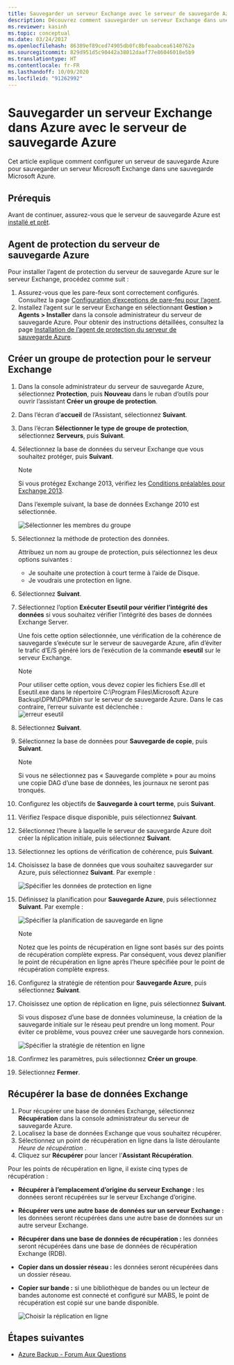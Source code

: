 ```yaml
---
title: Sauvegarder un serveur Exchange avec le serveur de sauvegarde Azure
description: Découvrez comment sauvegarder un serveur Exchange dans une sauvegarde Microsoft Azure avec le serveur de sauvegarde Azure.
ms.reviewer: kasinh
ms.topic: conceptual
ms.date: 03/24/2017
ms.openlocfilehash: 86389ef89ced74905db0fc8bfeaabcea6140762a
ms.sourcegitcommit: 829d951d5c90442a38012daaf77e86046018e5b9
ms.translationtype: HT
ms.contentlocale: fr-FR
ms.lasthandoff: 10/09/2020
ms.locfileid: "91262992"
---
```

# <a name="back-up-an-exchange-server-to-azure-with-azure-backup-server"></a>Sauvegarder un serveur Exchange dans Azure avec le serveur de sauvegarde Azure

Cet article explique comment configurer un serveur de sauvegarde Azure pour sauvegarder un serveur Microsoft Exchange dans une sauvegarde Microsoft Azure.  

## <a name="prerequisites"></a>Prérequis

Avant de continuer, assurez-vous que le serveur de sauvegarde Azure est [installé et prêt](backup-azure-microsoft-azure-backup.md).

## <a name="mabs-protection-agent"></a>Agent de protection du serveur de sauvegarde Azure

Pour installer l’agent de protection du serveur de sauvegarde Azure sur le serveur Exchange, procédez comme suit :

1. Assurez-vous que les pare-feux sont correctement configurés. Consultez la page [Configuration d’exceptions de pare-feu pour l’agent](/system-center/dpm/configure-firewall-settings-for-dpm).
2. Installez l’agent sur le serveur Exchange en sélectionnant **Gestion > Agents > Installer** dans la console administrateur du serveur de sauvegarde Azure. Pour obtenir des instructions détaillées, consultez la page [Installation de l’agent de protection du serveur de sauvegarde Azure](/system-center/dpm/deploy-dpm-protection-agent).

## <a name="create-a-protection-group-for-the-exchange-server"></a>Créer un groupe de protection pour le serveur Exchange

1. Dans la console administrateur du serveur de sauvegarde Azure, sélectionnez **Protection**, puis **Nouveau** dans le ruban d’outils pour ouvrir l’assistant **Créer un groupe de protection**.
2. Dans l’écran d’**accueil** de l’Assistant, sélectionnez **Suivant**.
3. Dans l’écran **Sélectionner le type de groupe de protection**, sélectionnez **Serveurs**, puis **Suivant**.
4. Sélectionnez la base de données du serveur Exchange que vous souhaitez protéger, puis **Suivant**.

   > [!NOTE]
   > Si vous protégez Exchange 2013, vérifiez les [Conditions préalables pour Exchange 2013](/system-center/dpm/back-up-exchange).
   >
   >

    Dans l’exemple suivant, la base de données Exchange 2010 est sélectionnée.

    ![Sélectionner les membres du groupe](./media/backup-azure-backup-exchange-server/select-group-members.png)
5. Sélectionnez la méthode de protection des données.

    Attribuez un nom au groupe de protection, puis sélectionnez les deux options suivantes :

   * Je souhaite une protection à court terme à l’aide de Disque.
   * Je voudrais une protection en ligne.
6. Sélectionnez **Suivant**.
7. Sélectionnez l’option **Exécuter Eseutil pour vérifier l’intégrité des données** si vous souhaitez vérifier l’intégrité des bases de données Exchange Server.

    Une fois cette option sélectionnée, une vérification de la cohérence de sauvegarde s’exécute sur le serveur de sauvegarde Azure, afin d’éviter le trafic d’E/S généré lors de l’exécution de la commande **eseutil** sur le serveur Exchange.

   > [!NOTE]
   > Pour utiliser cette option, vous devez copier les fichiers Ese.dll et Eseutil.exe dans le répertoire C:\Program Files\Microsoft Azure Backup\DPM\DPM\bin sur le serveur de sauvegarde Azure. Dans le cas contraire, l’erreur suivante est déclenchée :  
   > ![erreur eseutil](./media/backup-azure-backup-exchange-server/eseutil-error.png)
   >
   >
8. Sélectionnez **Suivant**.
9. Sélectionnez la base de données pour **Sauvegarde de copie**, puis **Suivant**.

   > [!NOTE]
   > Si vous ne sélectionnez pas « Sauvegarde complète » pour au moins une copie DAG d’une base de données, les journaux ne seront pas tronqués.
   >
   >
10. Configurez les objectifs de **Sauvegarde à court terme**, puis **Suivant**.
11. Vérifiez l’espace disque disponible, puis sélectionnez **Suivant**.
12. Sélectionnez l’heure à laquelle le serveur de sauvegarde Azure doit créer la réplication initiale, puis sélectionnez **Suivant**.
13. Sélectionnez les options de vérification de cohérence, puis **Suivant**.
14. Choisissez la base de données que vous souhaitez sauvegarder sur Azure, puis sélectionnez **Suivant**. Par exemple :

    ![Spécifier les données de protection en ligne](./media/backup-azure-backup-exchange-server/specify-online-protection-data.png)
15. Définissez la planification pour **Sauvegarde Azure**, puis sélectionnez **Suivant**. Par exemple :

    ![Spécifier la planification de sauvegarde en ligne](./media/backup-azure-backup-exchange-server/specify-online-backup-schedule.png)

    > [!NOTE]
    > Notez que les points de récupération en ligne sont basés sur des points de récupération complète express. Par conséquent, vous devez planifier le point de récupération en ligne après l’heure spécifiée pour le point de récupération complète express.
    >
    >
16. Configurez la stratégie de rétention pour **Sauvegarde Azure**, puis sélectionnez **Suivant**.
17. Choisissez une option de réplication en ligne, puis sélectionnez **Suivant**.

    Si vous disposez d’une base de données volumineuse, la création de la sauvegarde initiale sur le réseau peut prendre un long moment. Pour éviter ce problème, vous pouvez créer une sauvegarde hors connexion.  

    ![Spécifier la stratégie de rétention en ligne](./media/backup-azure-backup-exchange-server/specify-online-retention-policy.png)
18. Confirmez les paramètres, puis sélectionnez **Créer un groupe**.
19. Sélectionnez **Fermer**.

## <a name="recover-the-exchange-database"></a>Récupérer la base de données Exchange

1. Pour récupérer une base de données Exchange, sélectionnez **Récupération** dans la console administrateur du serveur de sauvegarde Azure.
2. Localisez la base de données Exchange que vous souhaitez récupérer.
3. Sélectionnez un point de récupération en ligne dans la liste déroulante *Heure de récupération* .
4. Cliquez sur **Récupérer** pour lancer l’**Assistant Récupération**.

Pour les points de récupération en ligne, il existe cinq types de récupération :

* **Récupérer à l’emplacement d’origine du serveur Exchange :** les données seront récupérées sur le serveur Exchange d’origine.
* **Récupérer vers une autre base de données sur un serveur Exchange :** les données seront récupérées dans une autre base de données sur un autre serveur Exchange.
* **Récupérer dans une base de données de récupération :** les données seront récupérées dans une base de données de récupération Exchange (RDB).
* **Copier dans un dossier réseau :** les données seront récupérées dans un dossier réseau.
* **Copier sur bande :** si une bibliothèque de bandes ou un lecteur de bandes autonome est connecté et configuré sur MABS, le point de récupération est copié sur une bande disponible.

    ![Choisir la réplication en ligne](./media/backup-azure-backup-exchange-server/choose-online-replication.png)

## <a name="next-steps"></a>Étapes suivantes

* [Azure Backup - Forum Aux Questions](backup-azure-backup-faq.md)
